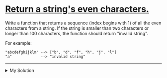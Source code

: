 # [Return a string's even characters.](https://www.codewars.com/kata/566044325f8fddc1c000002c)

Write a function that returns a sequence (index begins with 1) of all the even characters from a string. If the string
is smaller than two characters or longer than 100 characters, the function should return "invalid string".

For example:

    "abcdefghijklm" --> ["b", "d", "f", "h", "j", "l"]
    "a"             --> "invalid string"

---

<details><summary>My Solution</summary>

```js
function evenChars(string) {
  if (string.length > 100 || string.length < 2) return "invalid string";
  return string.split("").filter((_, i) => i % 2);
}
```

</details>
